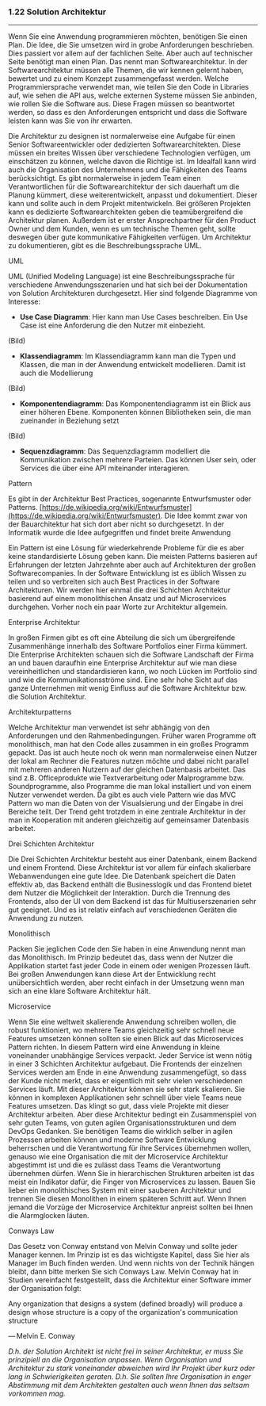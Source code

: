 ### 1.22 Solution Architektur
---

Wenn Sie eine Anwendung programmieren möchten, benötigen Sie einen Plan. Die Idee, die Sie umsetzen wird in grobe Anforderungen beschrieben. Dies passiert vor allem auf der fachlichen Seite. Aber auch auf technischer Seite benötigt man einen Plan. Das nennt man Softwarearchitektur. In der Softwarearchitektur müssen alle Themen, die wir kennen gelernt haben, bewertet und zu einem Konzept zusammengefasst werden. Welche Programmiersprache verwendet man, wie teilen Sie den Code in Libraries auf, wie sehen die API aus, welche externen Systeme müssen Sie anbinden, wie rollen Sie die Software aus. Diese Fragen müssen so beantwortet werden, so dass es den Anforderungen entspricht und dass die Software leisten kann was Sie von ihr erwarten.

Die Architektur zu designen ist normalerweise eine Aufgabe für einen Senior Softwareentwickler oder dedizierten Softwarearchitekten. Diese müssen ein breites Wissen über verschiedene Technologien verfügen, um einschätzen zu können, welche davon die Richtige ist. Im Idealfall kann wird auch die Organisation des Unternehmens und die Fähigkeiten des Teams berücksichtigt. Es gibt normalerweise in jedem Team einen Verantwortlichen für die Softwarearchitektur der sich dauerhaft um die Planung kümmert, diese weiterentwickelt, anpasst und dokumentiert. Dieser kann und sollte auch in dem Projekt mitentwickeln. Bei größeren Projekten kann es dedizierte Softwarearchitekten geben die teamübergreifend die Architektur planen. Außerdem ist er erster Ansprechpartner für den Product Owner und dem Kunden, wenn es um technische Themen geht, sollte deswegen über gute kommunikative Fähigkeiten verfügen. Um Architektur zu dokumentieren, gibt es die Beschreibungssprache UML.

UML 

UML (Unified Modeling Language) ist eine Beschreibungssprache für verschiedene Anwendungsszenarien und hat sich bei der Dokumentation von Solution Architekturen durchgesetzt. Hier sind folgende Diagramme von Interesse:

- **Use Case Diagramm**: Hier kann man Use Cases beschreiben. Ein Use Case ist eine Anforderung die den Nutzer mit einbezieht. 

(Bild)
 
- **Klassendiagramm**: Im Klassendiagramm kann man die Typen und Klassen, die man in der Anwendung entwickelt modellieren. Damit ist auch die Modellierung 

(Bild)

- **Komponentendiagramm**: Das Komponentendiagramm ist ein Blick aus einer höheren Ebene. Komponenten können Bibliotheken sein, die man zueinander in Beziehung setzt

(Bild)

- **Sequenzdiagramm**: Das Sequenzdiagramm modelliert die Kommunikation zwischen mehrere Parteien. Das können User sein, oder Services die über eine API miteinander interagieren.

Pattern

Es gibt in der Architektur Best Practices, sogenannte Entwurfsmuster oder Patterns. [https://de.wikipedia.org/wiki/Entwurfsmuster](https://de.wikipedia.org/wiki/Entwurfsmuster). Die Idee kommt zwar von der Bauarchitektur hat sich dort aber nicht so durchgesetzt. In der Informatik wurde die Idee aufgegriffen und findet breite Anwendung

Ein Pattern ist eine Lösung für wiederkehrende Probleme für die es aber keine standardisierte Lösung geben kann. Die meisten Patterns basieren auf Erfahrungen der letzten Jahrzehnte aber auch auf Architekturen der großen Softwarecompanies. In der Software Entwicklung ist es üblich Wissen zu teilen und so verbreiten sich auch Best Practices in der Software Architekturen. Wir werden hier einmal die drei Schichten Architektur basierend auf einem monolithischen Ansatz und auf Microservices durchgehen. Vorher noch ein paar Worte zur Architektur allgemein.

Enterprise Architektur

In großen Firmen gibt es oft eine Abteilung die sich um übergreifende Zusammenhänge innerhalb des Software Portfolios einer Firma kümmert. Die Enterprise Architekten schauen sich die Software Landschaft der Firma an und bauen daraufhin eine Enterprise Architektur auf wie man diese vereinheitlichen und standardisieren kann, wo noch Lücken im Portfolio sind und wie die Kommunikationsströme sind. Eine sehr hohe Sicht auf das ganze Unternehmen mit wenig Einfluss auf die Software Architektur bzw. die Solution Architektur.

Architekturpatterns

Welche Architektur man verwendet ist sehr abhängig von den Anforderungen und den Rahmenbedingungen. Früher waren Programme oft monolithisch, man hat den Code alles zusammen in ein großes Programm gepackt. Das ist auch heute noch ok wenn man normalerweise einen Nutzer der lokal am Rechner die Features nutzen möchte und dabei nicht parallel mit mehreren anderen Nutzern auf der gleichen Datenbasis arbeitet. Das sind z.B. Officeprodukte wie Textverarbeitung oder Malprogramme bzw. Soundprogramme, also Programme die man lokal installiert und von einem Nutzer verwendet werden. Da gibt es auch viele Pattern wie das MVC Pattern wo man die Daten von der Visualsierung und der Eingabe in drei Bereiche teilt. Der Trend geht trotzdem in eine zentrale Architektur in der man in Kooperation mit anderen gleichzeitig auf gemeinsamer Datenbasis arbeitet.

Drei Schichten Architektur

Die Drei Schichten Architektur besteht aus einer Datenbank, einem Backend und einem Frontend. Diese Architektur ist vor allem für einfach skalierbare Webanwendungen eine gute Idee. Die Datenbank speichert die Daten effektiv ab, das Backend enthält die Businesslogik und das Frontend bietet dem Nutzer die Möglichkeit der Interaktion. Durch die Trennung des Frontends, also der UI von dem Backend ist das für Multiuserszenarien sehr gut geeignet. Und es ist relativ einfach auf verschiedenen Geräten die Anwendung zu nutzen.

Monolithisch

Packen Sie jeglichen Code den Sie haben in eine Anwendung nennt man das Monolithisch. Im Prinzip bedeutet das, dass wenn der Nutzer die Applikation startet fast jeder Code in einem oder wenigen Prozessen läuft. Bei großen Anwendungen kann diese Art der Entwicklung recht unübersichtlich werden, aber recht einfach in der Umsetzung wenn man sich an eine klare Software Architektur hält.

Microservice  

Wenn Sie eine weltweit skalierende Anwendung schreiben wollen, die robust funktioniert, wo mehrere Teams gleichzeitig sehr schnell neue Features umsetzen können sollten sie einen Blick auf das Microservices Pattern richten. In diesem Pattern wird eine Anwendung in kleine voneinander unabhängige Services verpackt. Jeder Service ist wenn nötig in einer 3 Schichten Architektur aufgebaut. Die Frontends der einzelnen Services werden am Ende in eine Anwendung zusammengefügt, so dass der Kunde nicht merkt, dass er eigentlich mit sehr vielen verschiedenen Services läuft. Mit dieser Architektur können sie sehr stark skalieren. Sie können in komplexen Applikationen sehr schnell über viele Teams neue Features umsetzen. Das klingt so gut, dass viele Projekte mit dieser Architektur arbeiten. Aber diese Architektur bedingt ein Zusammenspiel von sehr guten Teams, von guten agilen Organisationsstrukturen und dem DevOps Gedanken. Sie benötigen Teams die wirklich selber in agilen Prozessen arbeiten können und moderne Software Entwicklung beherrschen und die Verantwortung für ihre Services übernehmen wollen, genauso wie eine Organisation die mit der Microservice Architektur abgestimmt ist und die es zulässt dass Teams die Verantwortung übernehmen dürfen. Wenn Sie in hierarchischen Strukturen arbeiten ist das meist ein Indikator dafür, die Finger von Microservices zu lassen. Bauen Sie lieber ein monolithisches System mit einer sauberen Architektur und trennen Sie diesen Monolithen in einem späteren Schritt auf. Wenn Ihnen jemand die Vorzüge der Microservice Architektur anpreist sollten bei Ihnen die Alarmglocken läuten.

Conways Law

Das Gesetz von Conway entstand von Melvin Conway und sollte jeder Manager kennen. Im Prinzip ist es das wichtigste Kapitel, dass Sie hier als Manager im Buch finden werden. Und wenn nichts von der Technik hängen bleibt, dann bitte merken Sie sich Conways Law. Melvin Conway hat in Studien vereinfacht festgestellt, dass die Architektur einer Software immer der Organisation folgt:

Any organization that designs a system (defined broadly) will produce a design whose structure is a copy of the organization's communication structure

— Melvin E. Conway

_D.h. der Solution Architekt ist nicht frei in seiner Architektur, er muss Sie prinzipiell an die Organisation anpassen. Wenn Organisation und Architektur zu stark voneinander abweichen wird Ihr Projekt über kurz oder lang in Schwierigkeiten geraten. D.h. Sie sollten Ihre Organisation in enger Abstimmung mit dem Architekten gestalten auch wenn Ihnen das seltsam vorkommen mag._
